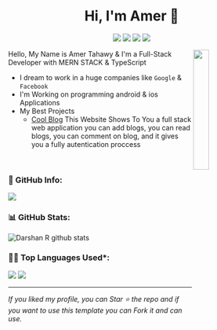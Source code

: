 <h1 align="center">Hi, I'm Amer 👋</h1>
<p align="center">
  <!--  <a target="_blank" href="https://twitter.com/mohamed_abusrea"><img src="https://img.shields.io/badge/twitter-%231FA1F1?style=flat&logo=twitter&logoColor=white"/></a>-->
    <a target="_blank" href="https://www.linkedin.com/in/amer-mohammed-b1124b21b/"><img src="https://img.shields.io/badge/linkedin-%230177B5?style=flat&logo=linkedin&logoColor=white"/></a>
    <a target="_blank" href="https://www.youtube.com/channel/UCqtt3IsT4M6byJ8E2PjiBrw"><img src="https://img.shields.io/badge/youtube-%23FF0000?style=flat&logo=youtube&logoColor=white"/></a>
    <a target="_blank" href="https://www.instagram.com/tahawy111/"><img src="https://img.shields.io/badge/instagram-%23E4415F?style=flat&logo=instagram&logoColor=white"/></a>
        <a target="_blank" href="https://web.facebook.com/profile.php?id=100011964761632"><img src="https://img.shields.io/badge/facebook-%231877F2?style=flat&logo=facebook&logoColor=white"/></a>
  </p>

<img src="https://www.linkpicture.com/q/MY-Logo-1.png" align="right" width="25%"/>



Hello, My Name is Amer Tahawy & I'm a Full-Stack Developer with MERN STACK & TypeScript
- I dream to work in a huge companies like `Google` & `Facebook`
- I'm Working on programming android & ios Applications
- My Best Projects
   - [Cool Blog](https://blog-application-tahawy111.vercel.app/) This Website Shows To You a full stack web application you can add blogs, you can read blogs, you can comment on blog, and it gives you a fully autentication proccess


<br/>


<!-- Info -->
### 📜 GitHub Info:
![](http://github-profile-summary-cards.vercel.app/api/cards/profile-details?username=tahawy111&theme=nord_dark)


<!--   Stats -->
### 📊 GitHub Stats:
![Darshan R github stats](https://github-readme-stats.vercel.app/api?username=tahawy111&theme=nord&show_icons=true&count_private=true)



### 👨‍💻 Top Languages Used*:
![](https://github-profile-summary-cards.vercel.app/api/cards/repos-per-language?username=tahawy111&theme=nord_dark)
![](https://github-profile-summary-cards.vercel.app/api/cards/most-commit-language?username=tahawy111&theme=nord_dark)

---
 *If you liked my profile, you can Star ⭐ the repo and if you want to use this template you can Fork it and can use.*
